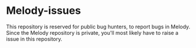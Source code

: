 # Melody-issues

This repository is reserved for public bug hunters, to report bugs in Melody.
Since the Melody repository is private, you'll most likely have to raise a issue in this repository.
